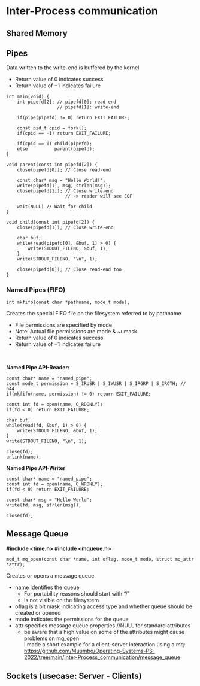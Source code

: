 # Inter-Process communication
## Shared Memory
## Pipes
Data written to the write-end is buffered by the kernel
- Return value of 0 indicates success
- Return value of −1 indicates failure
```
int main(void) {
    int pipefd[2]; // pipefd[0]: read-end
                   // pipefd[1]: write-end

    if(pipe(pipefd) != 0) return EXIT_FAILURE;

    const pid_t cpid = fork();
    if(cpid == -1) return EXIT_FAILURE;

    if(cpid == 0) child(pipefd);
    else          parent(pipefd);
}
```
```
void parent(const int pipefd[2]) {
    close(pipefd[0]); // Close read-end

    const char* msg = "Hello World!";
    write(pipefd[1], msg, strlen(msg));
    close(pipefd[1]); // Close write-end
                      // -> reader will see EOF

    wait(NULL) // Wait for child
}
```
```
void child(const int pipefd[2]) {
    close(pipefd[1]); // Close write-end

    char buf;
    while(read(pipefd[0], &buf, 1) > 0) {
        write(STDOUT_FILENO, &buf, 1);
    }
    write(STDOUT_FILENO, "\n", 1);

    close(pipefd[0]); // Close read-end too
}
```
### Named Pipes (FIFO)
```
int mkfifo(const char *pathname, mode_t mode);
```
Creates the special FIFO file on the filesystem referred to by pathname
- File permissions are specified by mode
- Note: Actual file permissions are mode & ~umask
- Return value of 0 indicates success
- Return value of −1 indicates failure
<br />

**Named Pipe API-Reader:**
```
const char* name = "named_pipe";
const mode_t permission = S_IRUSR | S_IWUSR | S_IRGRP | S_IROTH; // 644
if(mkfifo(name, permission) != 0) return EXIT_FAILURE;

const int fd = open(name, O_RDONLY);
if(fd < 0) return EXIT_FAILURE;

char buf;
while(read(fd, &buf, 1) > 0) {
    write(STDOUT_FILENO, &buf, 1);
}
write(STDOUT_FILENO, "\n", 1);

close(fd);
unlink(name);
```
**Named Pipe API-Writer**
```
const char* name = "named_pipe";
const int fd = open(name, O_WRONLY);
if(fd < 0) return EXIT_FAILURE;

const char* msg = "Hello World";
write(fd, msg, strlen(msg));

close(fd);
```

## Message Queue
**#include <time.h>**
**#include <mqueue.h>**
```
mqd_t mq_open(const char *name, int oflag, mode_t mode, struct mq_attr *attr);
```
Creates or opens a message queue
- name identifies the queue
    - For portability reasons should start with “/”
    - Is not visible on the filesystem
- oflag is a bit mask indicating access type and whether queue should be created or opened
- mode indicates the permissions for the queue
- attr specifies message queue properties //NULL for standard attributes
    - be aware that a high value on some of the attributes might cause problems on mq_open <br />
I made a short example for a client-server interaction using a mq: https://github.com/Muumbo/Operating-Systems-PS-2022/tree/main/Inter-Process_communication/message_queue



## Sockets (usecase: Server - Clients)